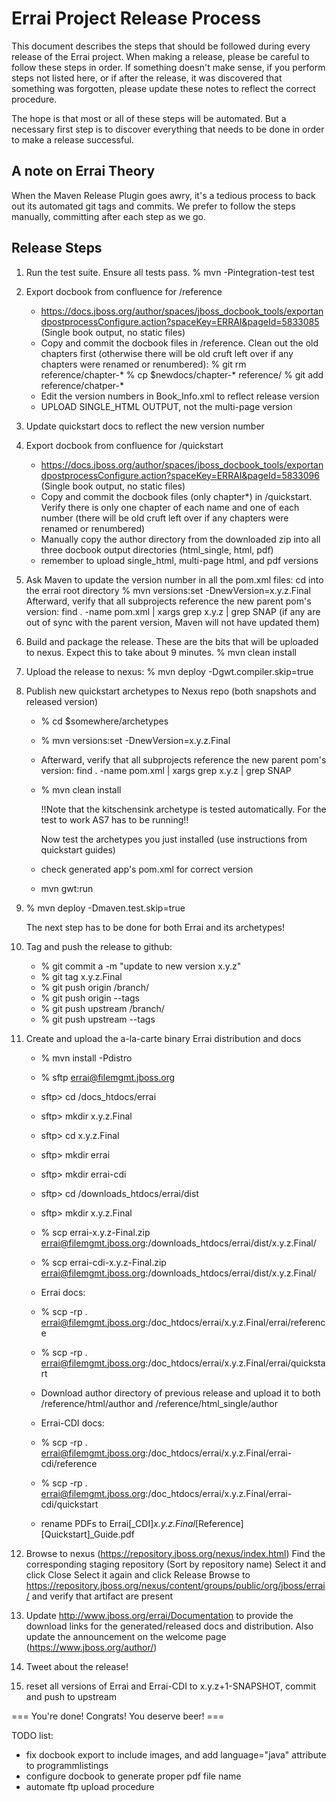 Errai Project Release Process
=============================

This document describes the steps that should be followed during every release of
the Errai project. When making a release, please be careful to follow these
steps in order. If something doesn't make sense, if you perform steps not listed
here, or if after the release, it was discovered that something was forgotten,
please update these notes to reflect the correct procedure.

The hope is that most or all of these steps will be automated. But a necessary
first step is to discover everything that needs to be done in order to make a
release successful.

A note on Errai Theory
----------------------

When the Maven Release Plugin goes awry, it's a tedious process to back out its
automated git tags and commits. We prefer to follow the steps manually, committing
after each step as we go.

Release Steps
-------------

1. Run the test suite. Ensure all tests pass.
   % mvn -Pintegration-test test
   
1. Export docbook from confluence for /reference
   * https://docs.jboss.org/author/spaces/jboss_docbook_tools/exportandpostprocessConfigure.action?spaceKey=ERRAI&pageId=5833085
     (Single book output, no static files)
   * Copy and commit the docbook files in /reference. Clean out the old chapters first
     (otherwise there will be old cruft left over if any chapters were renamed or renumbered):
     % git rm reference/chapter-*
     % cp $newdocs/chapter-* reference/
     % git add reference/chatper-*
   * Edit the version numbers in Book_Info.xml to reflect release version
   * UPLOAD SINGLE_HTML OUTPUT, not the multi-page version

1. Update quickstart docs to reflect the new version number

1. Export docbook from confluence for /quickstart
   * https://docs.jboss.org/author/spaces/jboss_docbook_tools/exportandpostprocessConfigure.action?spaceKey=ERRAI&pageId=5833096
     (Single book output, no static files)
   * Copy and commit the docbook files (only chapter*) in /quickstart. Verify there is only one chapter of
     each name and one of each number (there will be old cruft left over if any chapters
     were renamed or renumbered)
   * Manually copy the author directory from the downloaded zip into all three docbook
     output directories (html_single, html, pdf)
   * remember to upload single_html, multi-page html, and pdf versions

1. Ask Maven to update the version number in all the pom.xml files:
   cd into the errai root directory	
   % mvn versions:set -DnewVersion=x.y.z.Final
   Afterward, verify that all subprojects reference the new parent pom's version: find . -name pom.xml | xargs grep x.y.z | grep SNAP
   (if any are out of sync with the parent version, Maven will not have updated them)

1. Build and package the release. These are the bits that will be uploaded to nexus.
   Expect this to take about 9 minutes.
   % mvn clean install

1. Upload the release to nexus:
   % mvn deploy -Dgwt.compiler.skip=true

1. Publish new quickstart archetypes to Nexus repo (both snapshots and released version)
   * % cd $somewhere/archetypes
   * % mvn versions:set -DnewVersion=x.y.z.Final
   * Afterward, verify that all subprojects reference the new parent pom's version: find . -name pom.xml | xargs grep x.y.z | grep SNAP
   * % mvn clean install
   
      !!Note that the kitschensink archetype is tested automatically. For the test to work AS7 has to be running!!

      Now test the archetypes you just installed (use instructions from quickstart guides)
   * check generated app's pom.xml for correct version
   * mvn gwt:run
   
1. % mvn deploy -Dmaven.test.skip=true

   The next step has to be done for both Errai and its archetypes!
1. Tag and push the release to github:
   * % git commit a -m "update to new version x.y.z"
   * % git tag x.y.z.Final
   * % git push origin /branch/
   * % git push origin --tags
   * % git push upstream /branch/
   * % git push upstream --tags

1. Create and upload the a-la-carte binary Errai distribution and docs
   * % mvn install -Pdistro
   * % sftp errai@filemgmt.jboss.org
   
   * sftp> cd /docs_htdocs/errai
   * sftp> mkdir x.y.z.Final
   * sftp> cd x.y.z.Final
   * sftp> mkdir errai
   * sftp> mkdir errai-cdi
   
   * sftp> cd /downloads_htdocs/errai/dist
   * sftp> mkdir x.y.z.Final

   * % scp errai-x.y.z-Final.zip errai@filemgmt.jboss.org:/downloads_htdocs/errai/dist/x.y.z.Final/
   * % scp errai-cdi-x.y.z-Final.zip errai@filemgmt.jboss.org:/downloads_htdocs/errai/dist/x.y.z.Final/

   * Errai docs:
   * % scp -rp . errai@filemgmt.jboss.org:/doc_htdocs/errai/x.y.z.Final/errai/reference
   * % scp -rp . errai@filemgmt.jboss.org:/doc_htdocs/errai/x.y.z.Final/errai/quickstart
   * Download author directory of previous release and upload it to both /reference/html/author and /reference/html_single/author

   * Errai-CDI docs:
   * % scp -rp . errai@filemgmt.jboss.org:/doc_htdocs/errai/x.y.z.Final/errai-cdi/reference
   * % scp -rp . errai@filemgmt.jboss.org:/doc_htdocs/errai/x.y.z.Final/errai-cdi/quickstart

   * rename PDFs to Errai[_CDI]_x.y.z.Final_[Reference][Quickstart]_Guide.pdf


1. Browse to nexus (https://repository.jboss.org/nexus/index.html)
   Find the corresponding staging repository (Sort by repository name)
   Select it and click Close
   Select it again and click Release
   Browse to https://repository.jboss.org/nexus/content/groups/public/org/jboss/errai/ and verify that artifact are present

1. Update http://www.jboss.org/errai/Documentation to provide the download links for
   the generated/released docs and distribution. Also update the announcement on the welcome page (https://www.jboss.org/author/)

1. Tweet about the release!

1. reset all versions of Errai and Errai-CDI to x.y.z+1-SNAPSHOT, commit and push to upstream

=== You're done! Congrats! You deserve beer! ===

TODO list:
  - fix docbook export to include images, and add language="java" attribute to programmlistings
  - configure docbook to generate proper pdf file name
  - automate ftp upload procedure
